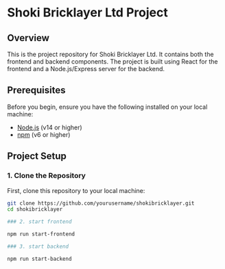 # Shoki Bricklayer Ltd Project

## Overview

This is the project repository for Shoki Bricklayer Ltd. It contains both the frontend and backend components. The project is built using React for the frontend and a Node.js/Express server for the backend.

## Prerequisites

Before you begin, ensure you have the following installed on your local machine:

- [Node.js](https://nodejs.org/) (v14 or higher)
- [npm](https://www.npmjs.com/) (v6 or higher)

## Project Setup

### 1. Clone the Repository

First, clone this repository to your local machine:

```bash
git clone https://github.com/yourusername/shokibricklayer.git
cd shokibricklayer

### 2. start frontend

npm run start-frontend

### 3. start backend

npm run start-backend
